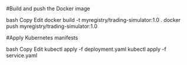 #Build and push the Docker image

bash
Copy
Edit
docker build -t myregistry/trading-simulator:1.0 .
docker push myregistry/trading-simulator:1.0

#Apply Kubernetes manifests

bash
Copy
Edit
kubectl apply -f deployment.yaml
kubectl apply -f service.yaml